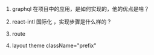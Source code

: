 1. graphql 在项目中的应用，是如何实现的，他的优点是啥？

2. react-intl 国际化 ，实现步骤是什么样的？

3. route

4.  layout theme className="prefix"
